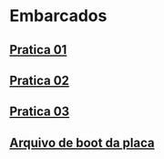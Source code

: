 # Embarcados

## [Pratica 01](pratica_01/)

## [Pratica 02](pratica_02/)

## [Pratica 03](pratica_03/)

## [Arquivo de boot da placa](textodeboot.md)
